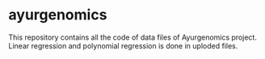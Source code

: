 # ayurgenomics
This repository contains all the code of data files of Ayurgenomics project.
Linear regression and polynomial regression is done in uploded files.
